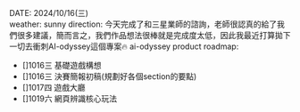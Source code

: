 DATE: 2024/10/16(三)  
weather: sunny
direction: 今天完成了和三星業師的諮詢，老師很認真的給了我們很多建議，簡而言之，我們作品想法很棒就是完成度太低，因此我最近打算拋下一切去衝刺AI-odyssey這個專案🔥
ai-odyssey product roadmap:  
- []1016三 基礎遊戲構想
- []1016三 決賽簡報初稿(規劃好各個section的要點)
- []1017四 遊戲大廳
- []1019六 網頁辨識核心玩法